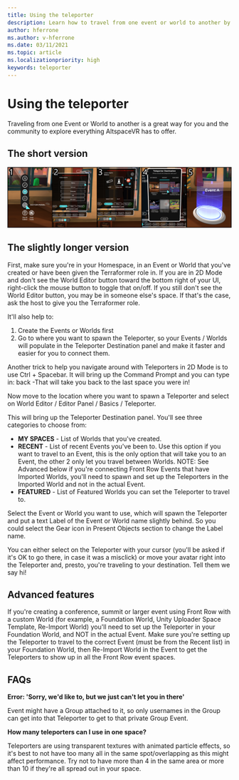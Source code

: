 ```yaml
---
title: Using the teleporter
description: Learn how to travel from one event or world to another by teleporter in AltspaceVR.
author: hferrone
ms.author: v-hferrone
ms.date: 03/11/2021
ms.topic: article
ms.localizationpriority: high
keywords: teleporter
---
```


# Using the teleporter

Traveling from one Event or World to another is a great way for you and the community to explore everything AltspaceVR has to offer.

## The short version

![Teleporting steps from editor panel to setting a teleportation destination](images/teleporter.png)

## The slightly longer version

First, make sure you're in your Homespace, in an Event or World that you've created or have been given the Terraformer role in. If you are in 2D Mode and don't see the World Editor button toward the bottom right of your UI, right-click the mouse button to toggle that on/off. If you still don't see the World Editor button, you may be in someone else's space. If that's the case, ask the host to give you the Terraformer role.

It'll also help to: 
1. Create the Events or Worlds first
2. Go to where you want to spawn the Teleporter, so your Events / Worlds will populate in the Teleporter Destination panel and make it faster and easier for you to connect them.

Another trick to help you navigate around with Teleporters in 2D Mode is to use Ctrl + Spacebar. It will bring up the Command Prompt and you can type in: back -That will take you back to the last space you were in! 

Now move to the location where you want to spawn a Teleporter and select on World Editor / Editor Panel / Basics / Teleporter.

This will bring up the Teleporter Destination panel. You'll see three categories to choose from:

* **MY SPACES** - List of Worlds that you've created.
* **RECENT** - List of recent Events you've been to. Use this option if you want to travel to an Event, this is the only option that will take you to an Event, the other 2 only let you travel between Worlds. NOTE: See Advanced below if you're connecting Front Row Events that have Imported Worlds, you'll need to spawn and set up the Teleporters in the Imported World and not in the actual Event.
* **FEATURED** - List of Featured Worlds you can set the Teleporter to travel to.

Select the Event or World you want to use, which will spawn the Teleporter and put a text Label of the Event or World name slightly behind. So you could select the Gear icon in Present Objects section to change the Label name.

You can either select on the Teleporter with your cursor (you'll be asked if it's OK to go there, in case it was a misclick) or move your avatar right into the Teleporter and, presto, you're traveling to your destination. Tell them we say hi!

## Advanced features

If you're creating a conference, summit or larger event using Front Row with a custom World (for example, a Foundation World, Unity Uploader Space Template, Re-Import World) you'll need to set up the Teleporter in your Foundation World, and NOT in the actual Event. Make sure you're setting up the Teleporter to travel to the correct Event (must be from the Recent list) in your Foundation World, then Re-Import World in the Event to get the Teleporters to show up in all the Front Row event spaces.

## FAQs

**Error: 'Sorry, we'd like to, but we just can't let you in there'**

Event might have a Group attached to it, so only usernames in the Group can get into that Teleporter to get to that private Group Event.

**How many teleporters can I use in one space?**

Teleporters are using transparent textures with animated particle effects, so it's best to not have too many all in the same spot/overlapping as this might affect performance. Try not to have more than 4 in the same area or more than 10 if they're all spread out in your space.